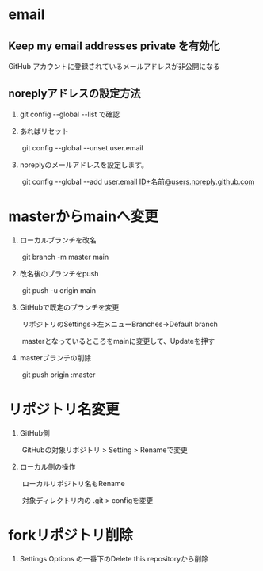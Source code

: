 # email

## Keep my email addresses private を有効化

GitHub アカウントに登録されているメールアドレスが非公開になる

## noreplyアドレスの設定方法

1. git config --global --list で確認

2. あればリセット

　　git config --global --unset user.email

3. noreplyのメールアドレスを設定します。

　　git config --global --add user.email ID+名前@users.noreply.github.com

# masterからmainへ変更

1. ローカルブランチを改名

　　git branch -m master main

2. 改名後のブランチをpush

　　git push -u origin main

3. GitHubで既定のブランチを変更

　　リポジトリのSettings→左メニューBranches→Default branch

　　masterとなっているところをmainに変更して、Updateを押す

4. masterブランチの削除

　　git push origin :master


# リポジトリ名変更

1. GitHub側

　　GitHubの対象リポジトリ > Setting > Renameで変更

2. ローカル側の操作

　　ローカルリポジトリ名もRename
  
　　対象ディレクトリ内の .git > configを変更


# forkリポジトリ削除

1. Settings Options の一番下のDelete this repositoryから削除
